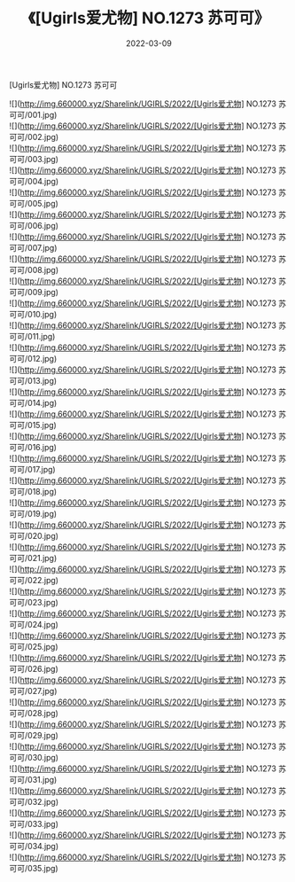 ﻿---
layout: post
title:  《[Ugirls爱尤物] NO.1273 苏可可》
date:   2022-03-09
img: http://img.660000.xyz/Sharelink/UGIRLS/2022/[Ugirls爱尤物] NO.1273 苏可可/000.jpg
categories: [美女, 清纯, 唯美]
---

[Ugirls爱尤物] NO.1273 苏可可

 ![](http://img.660000.xyz/Sharelink/UGIRLS/2022/[Ugirls爱尤物] NO.1273 苏可可/001.jpg) <br>![](http://img.660000.xyz/Sharelink/UGIRLS/2022/[Ugirls爱尤物] NO.1273 苏可可/002.jpg) <br>![](http://img.660000.xyz/Sharelink/UGIRLS/2022/[Ugirls爱尤物] NO.1273 苏可可/003.jpg) <br>![](http://img.660000.xyz/Sharelink/UGIRLS/2022/[Ugirls爱尤物] NO.1273 苏可可/004.jpg) <br>![](http://img.660000.xyz/Sharelink/UGIRLS/2022/[Ugirls爱尤物] NO.1273 苏可可/005.jpg) <br>![](http://img.660000.xyz/Sharelink/UGIRLS/2022/[Ugirls爱尤物] NO.1273 苏可可/006.jpg) <br>![](http://img.660000.xyz/Sharelink/UGIRLS/2022/[Ugirls爱尤物] NO.1273 苏可可/007.jpg) <br>![](http://img.660000.xyz/Sharelink/UGIRLS/2022/[Ugirls爱尤物] NO.1273 苏可可/008.jpg) <br>![](http://img.660000.xyz/Sharelink/UGIRLS/2022/[Ugirls爱尤物] NO.1273 苏可可/009.jpg) <br>![](http://img.660000.xyz/Sharelink/UGIRLS/2022/[Ugirls爱尤物] NO.1273 苏可可/010.jpg) <br>![](http://img.660000.xyz/Sharelink/UGIRLS/2022/[Ugirls爱尤物] NO.1273 苏可可/011.jpg) <br>![](http://img.660000.xyz/Sharelink/UGIRLS/2022/[Ugirls爱尤物] NO.1273 苏可可/012.jpg) <br>![](http://img.660000.xyz/Sharelink/UGIRLS/2022/[Ugirls爱尤物] NO.1273 苏可可/013.jpg) <br>![](http://img.660000.xyz/Sharelink/UGIRLS/2022/[Ugirls爱尤物] NO.1273 苏可可/014.jpg) <br>![](http://img.660000.xyz/Sharelink/UGIRLS/2022/[Ugirls爱尤物] NO.1273 苏可可/015.jpg) <br>![](http://img.660000.xyz/Sharelink/UGIRLS/2022/[Ugirls爱尤物] NO.1273 苏可可/016.jpg) <br>![](http://img.660000.xyz/Sharelink/UGIRLS/2022/[Ugirls爱尤物] NO.1273 苏可可/017.jpg) <br>![](http://img.660000.xyz/Sharelink/UGIRLS/2022/[Ugirls爱尤物] NO.1273 苏可可/018.jpg) <br>![](http://img.660000.xyz/Sharelink/UGIRLS/2022/[Ugirls爱尤物] NO.1273 苏可可/019.jpg) <br>![](http://img.660000.xyz/Sharelink/UGIRLS/2022/[Ugirls爱尤物] NO.1273 苏可可/020.jpg) <br>![](http://img.660000.xyz/Sharelink/UGIRLS/2022/[Ugirls爱尤物] NO.1273 苏可可/021.jpg) <br>![](http://img.660000.xyz/Sharelink/UGIRLS/2022/[Ugirls爱尤物] NO.1273 苏可可/022.jpg) <br>![](http://img.660000.xyz/Sharelink/UGIRLS/2022/[Ugirls爱尤物] NO.1273 苏可可/023.jpg) <br>![](http://img.660000.xyz/Sharelink/UGIRLS/2022/[Ugirls爱尤物] NO.1273 苏可可/024.jpg) <br>![](http://img.660000.xyz/Sharelink/UGIRLS/2022/[Ugirls爱尤物] NO.1273 苏可可/025.jpg) <br>![](http://img.660000.xyz/Sharelink/UGIRLS/2022/[Ugirls爱尤物] NO.1273 苏可可/026.jpg) <br>![](http://img.660000.xyz/Sharelink/UGIRLS/2022/[Ugirls爱尤物] NO.1273 苏可可/027.jpg) <br>![](http://img.660000.xyz/Sharelink/UGIRLS/2022/[Ugirls爱尤物] NO.1273 苏可可/028.jpg) <br>![](http://img.660000.xyz/Sharelink/UGIRLS/2022/[Ugirls爱尤物] NO.1273 苏可可/029.jpg) <br>![](http://img.660000.xyz/Sharelink/UGIRLS/2022/[Ugirls爱尤物] NO.1273 苏可可/030.jpg) <br>![](http://img.660000.xyz/Sharelink/UGIRLS/2022/[Ugirls爱尤物] NO.1273 苏可可/031.jpg) <br>![](http://img.660000.xyz/Sharelink/UGIRLS/2022/[Ugirls爱尤物] NO.1273 苏可可/032.jpg) <br>![](http://img.660000.xyz/Sharelink/UGIRLS/2022/[Ugirls爱尤物] NO.1273 苏可可/033.jpg) <br>![](http://img.660000.xyz/Sharelink/UGIRLS/2022/[Ugirls爱尤物] NO.1273 苏可可/034.jpg) <br>![](http://img.660000.xyz/Sharelink/UGIRLS/2022/[Ugirls爱尤物] NO.1273 苏可可/035.jpg) <br>